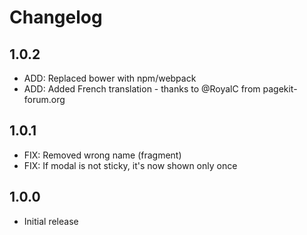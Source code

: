 # Changelog

## 1.0.2

- ADD: Replaced bower with npm/webpack
- ADD: Added French translation - thanks to @RoyalC from pagekit-forum.org

## 1.0.1

- FIX: Removed wrong name (fragment)
- FIX: If modal is not sticky, it's now shown only once

## 1.0.0
- Initial release